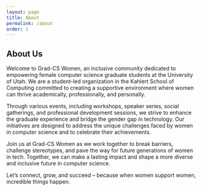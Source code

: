 ```yaml
---
layout: page
title: About
permalink: /about
order: 1
---
```


## About Us

Welcome to Grad-CS Women, an inclusive community dedicated to empowering female computer science graduate students at the University of Utah. We are a student-led organization in the Kahlert School of Computing committed to creating a supportive environment where women can thrive academically, professionally, and personally.

Through various events, including workshops, speaker series, social gatherings, and professional development sessions, we strive to enhance the graduate experience and bridge the gender gap in technology. Our initiatives are designed to address the unique challenges faced by women in computer science and to celebrate their achievements.

Join us at Grad-CS Women as we work together to break barriers, challenge stereotypes, and pave the way for future generations of women in tech. Together, we can make a lasting impact and shape a more diverse and inclusive future in computer science.

Let’s connect, grow, and succeed – because when women support women, incredible things happen.

